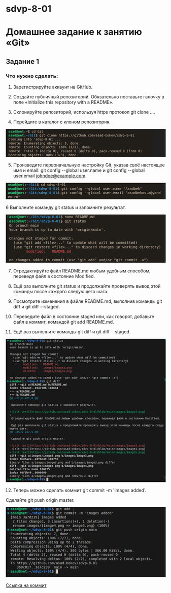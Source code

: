 # sdvp-8-01
# Домашнее задание к занятию «Git»

## Задание 1

### Что нужно сделать:

1. Зарегистрируйте аккаунт на GitHub.

2. Создайте публичный репозиторий. Обязательно поставьте галочку в поле «Initialize this repository with a README».

3. Склонируйте репозиторий, используя https протокол git clone ....

4. Перейдите в каталог с клоном репозитория.

![alt text](https://github.com/asad-bekov/sdvp-8-01/blob/main/images/image1.png)

5. Произведите первоначальную настройку Git, указав своё настоящее имя и email: git config --global user.name и git config --global user.email johndoe@example.com.

![alt text](https://github.com/asad-bekov/sdvp-8-01/blob/main/images/image2.png)

6 Выполните команду git status и запомните результат.

![alt text](https://github.com/asad-bekov/sdvp-8-01/blob/main/images/image3.png)

7. Отредактируйте файл README.md любым удобным способом, переведя файл в состояние Modified.

8. Ещё раз выполните git status и продолжайте проверять вывод этой команды после каждого следующего шага.

9. Посмотрите изменения в файле README.md, выполнив команды git diff и git diff --staged.

10. Переведите файл в состояние staged или, как говорят, добавьте файл в коммит, командой git add README.md.

11. Ещё раз выполните команды git diff и git diff --staged.

![alt text](https://github.com/asad-bekov/sdvp-8-01/blob/main/images/image4.png)

12. Теперь можно сделать коммит git commit -m 'images added'.

Сделайте git push origin master.

![alt text](https://github.com/asad-bekov/sdvp-8-01/blob/main/images/image5.png)

[Ссылка на коммит](https://github.com/asad-bekov/sdvp-8-01/commit/01f68c1888679eeac7bffc89a8c99606179c442c)
